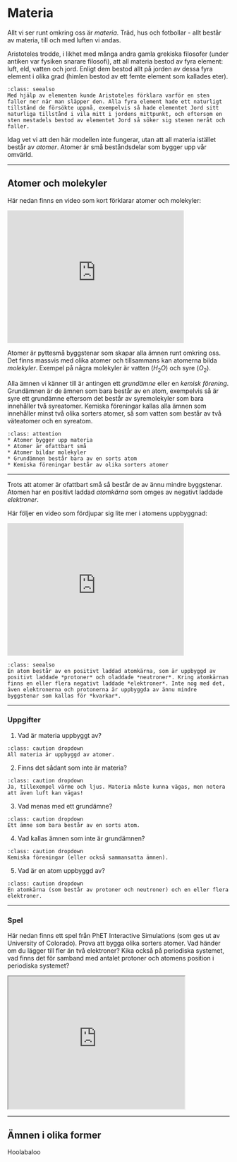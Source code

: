 # Materia 

Allt vi ser runt omkring oss är *materia*. Träd, hus och fotbollar - allt består av materia, till och med luften vi andas. 

Aristoteles trodde, i likhet med många andra gamla grekiska filosofer (under antiken var fysiken snarare filosofi), att all materia bestod av fyra element: luft, eld, vatten och jord. Enligt dem bestod allt på jorden av dessa fyra element i olika grad (himlen bestod av ett femte element som kallades eter).

```{admonition} Fördjupning
:class: seealso
Med hjälp av elementen kunde Aristoteles förklara varför en sten faller ner när man släpper den. Alla fyra element hade ett naturligt tillstånd de försökte uppnå, exempelvis så hade elementet Jord sitt naturliga tillstånd i vila mitt i jordens mittpunkt, och eftersom en sten mestadels bestod av elementet Jord så söker sig stenen neråt och faller.
```

Idag vet vi att den här modellen inte fungerar, utan att all materia istället består av *atomer*. Atomer är små beståndsdelar som bygger upp vår omvärld.

_____________________________________________

## Atomer och molekyler

Här nedan finns en video som kort förklarar atomer och molekyler:

<iframe
    width="400"
    height="300"
    src="https://www.youtube.com/embed/VUc68sRGl9g"
    frameborder="0"
    allow="autoplay; encrypted-media"
    allowfullscreen
>
</iframe>

Atomer är pyttesmå byggstenar som skapar alla ämnen runt omkring oss. Det finns massvis med olika atomer och tillsammans kan atomerna bilda *molekyler*. Exempel på några molekyler är vatten ($H_2O$) och syre ($O_2$). 

Alla ämnen vi känner till är antingen ett *grundämne* eller en *kemisk förening*. Grundämnen är de ämnen som bara består av en atom, exempelvis så är syre ett grundämne eftersom det består av syremolekyler som bara innehåller två syreatomer. Kemiska föreningar kallas alla ämnen som innehåller minst två olika sorters atomer, så som vatten som består av två väteatomer och en syreatom.

```{admonition} Kom ihåg
:class: attention
* Atomer bygger upp materia
* Atomer är ofattbart små
* Atomer bildar molekyler
* Grundämnen består bara av en sorts atom
* Kemiska föreningar består av olika sorters atomer
```

_____________________________________________

Trots att atomer är ofattbart små så består de av ännu mindre byggstenar. Atomen har en positivt laddad *atomkärna* som omges av negativt laddade *elektroner*. 

Här följer en video som fördjupar sig lite mer i atomens uppbyggnad:

<iframe
    width="400"
    height="300"
    src="https://www.youtube.com/embed/T5KAOqxvsbQ"
    frameborder="0"
    allow="autoplay; encrypted-media"
    allowfullscreen
>
</iframe>

```{admonition} Fördjupning
:class: seealso
En atom består av en positivt laddad atomkärna, som är uppbyggd av positivt laddade *protoner* och oladdade *neutroner*. Kring atomkärnan finns en eller flera negativt laddade *elektroner*. Inte nog med det, även elektronerna och protonerna är uppbyggda av ännu mindre byggstenar som kallas för *kvarkar*.
```

_____________________________________________

### Uppgifter

1. Vad är materia uppbyggt av?

```{admonition} Visa svar
:class: caution dropdown
All materia är uppbyggd av atomer.
```

2. Finns det sådant som inte är materia?

```{admonition} Visa svar
:class: caution dropdown
Ja, tillexempel värme och ljus. Materia måste kunna vägas, men notera att även luft kan vägas!
```

3. Vad menas med ett grundämne?

```{admonition} Visa svar
:class: caution dropdown
Ett ämne som bara består av en sorts atom.
```

4. Vad kallas ämnen som inte är grundämnen?

```{admonition} Visa svar
:class: caution dropdown
Kemiska föreningar (eller också sammansatta ämnen).
```

5. Vad är en atom uppbyggd av?

```{admonition} Visa svar
:class: caution dropdown
En atomkärna (som består av protoner och neutroner) och en eller flera elektroner.
```

_____________________________________________

### Spel

Här nedan finns ett spel från PhET Interactive Simulations (som ges ut av University of Colorado). Prova att bygga olika sorters atomer. Vad händer om du lägger till fler än två elektroner? Kika också på periodiska systemet, vad finns det för samband med antalet protoner och atomens position i periodiska systemet?

<div>
   <iframe src="https://phet.colorado.edu/sims/html/build-an-atom/latest/build-an-atom_en.html"
        width="400"
        height="300"
        allowfullscreen>
    </iframe>
</div>


_____________________________________________

## Ämnen i olika former

Hoolabaloo
